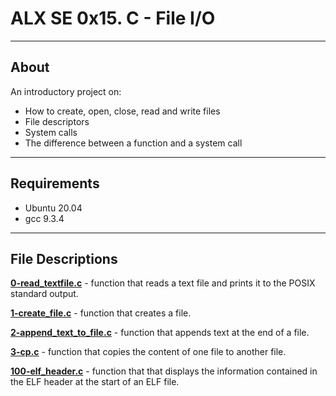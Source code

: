 # ALX SE 0x15. C - File I/O
------
## About
An introductory project on:
- How to create, open, close, read and write files
- File descriptors
- System calls
- The difference between a function and a system call
---
## Requirements
- Ubuntu 20.04
- gcc 9.3.4
---
## File Descriptions
**[0-read_textfile.c](0-read_textfile.c)** - function that reads a text file and prints it to the POSIX standard output.

**[1-create_file.c](1-create_file.c)** - function that creates a file.

**[2-append_text_to_file.c](2-append_text_to_file.c)** - function that appends text at the end of a file.

**[3-cp.c](3-cp.c)** - function that copies the content of one file to another file.

**[100-elf_header.c](100-elf_header.c)** - function that that displays the information contained in the ELF header at the start of an ELF file.
